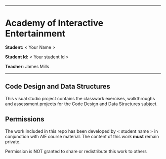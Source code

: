 
---
# Academy of Interactive Entertainment

**Student:** < Your Name >

**Student Id:** < Your student Id >

**Teacher:** James Mills

---


## Code Design and Data Structures
This visual studio project contains the classwork exercises, walkthroughs and assessment projects for the Code Design and Data Structures subject.

## Permissions
The work included in this repo has been developed by < student name > in conjunction with AIE course material. The content of this work **must** remain private.

Permission is NOT granted to share or redistribute this work to others

